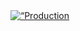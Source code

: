 <a href="https://play.google.com/store/apps/details?id=com.derek_s.cursor">
  <img alt=“Production app on Google Play”
       src="https://developer.android.com/images/brand/en_generic_rgb_wo_45.png" />
</a>
